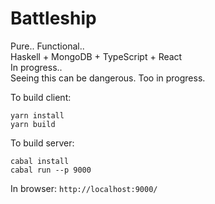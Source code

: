 # Battleship
Pure.. Functional..  
Haskell + MongoDB + TypeScript + React  
In progress..  
Seeing this can be dangerous. Too in progress.  

To build client:  
```
yarn install
yarn build
```
  
To build server:  
```
cabal install
cabal run --p 9000
```
  
In browser: `http://localhost:9000/`
